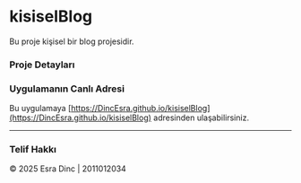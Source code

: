 # kisiselBlog
Bu proje kişisel bir blog projesidir.

### Proje Detayları


### Uygulamanın Canlı Adresi

Bu uygulamaya [https://DincEsra.github.io/kisiselBlog](https://DincEsra.github.io/kisiselBlog) adresinden ulaşabilirsiniz.

---

### Telif Hakkı

&copy; 2025 Esra Dinc | 2011012034
